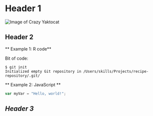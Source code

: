 # Header 1

![Image of Crazy Yaktocat](https://octodex.github.com/images/yaktocat.png)

## Header 2
** Example 1: R code** 

Bit of code: 
```
$ git init
Initialized empty Git repository in /Users/skills/Projects/recipe-repository/.git/
```


** Example 2: JavaScript ** 

``` javascript
var myVar = "Hello, world!";
```

## _Header 3_




